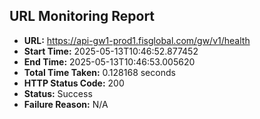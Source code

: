 ## URL Monitoring Report

- **URL:** https://api-gw1-prod1.fisglobal.com/gw/v1/health
- **Start Time:** 2025-05-13T10:46:52.877452
- **End Time:** 2025-05-13T10:46:53.005620
- **Total Time Taken:** 0.128168 seconds
- **HTTP Status Code:** 200
- **Status:** Success
- **Failure Reason:** N/A
